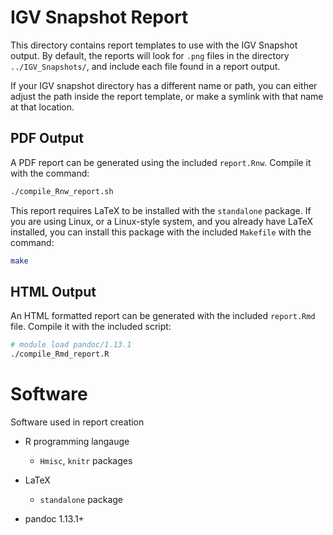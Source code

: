 # IGV Snapshot Report

This directory contains report templates to use with the IGV Snapshot output. By default, the reports will look for `.png` files in the directory `../IGV_Snapshots/`, and include each file found in a report output. 

If your IGV snapshot directory has a different name or path, you can either adjust the path inside the report template, or make a symlink with that name at that location. 

## PDF Output

A PDF report can be generated using the included `report.Rnw`. Compile it with the command:

```bash
./compile_Rnw_report.sh
```


This report requires LaTeX to be installed with the `standalone` package. If you are using Linux, or a Linux-style system, and you already have LaTeX installed, you can install this package with the included `Makefile` with the command:

```bash
make
```

## HTML Output

An HTML formatted report can be generated with the included `report.Rmd` file. Compile it with the included script:

```bash
# module load pandoc/1.13.1
./compile_Rmd_report.R
```

# Software

Software used in report creation

- R programming langauge

  - `Hmisc`, `knitr` packages

- LaTeX
  
  - `standalone` package

- pandoc 1.13.1+